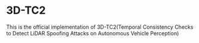 # 3D-TC2
This is the official implementation of 3D-TC2(Temporal Consistency Checks to Detect LiDAR Spoofing Attacks on Autonomous Vehicle Perception)
